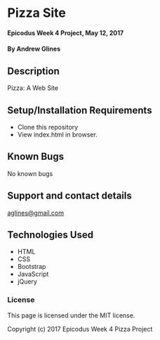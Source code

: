 # Pizza Site

#### Epicodus Week 4 Project, May 12, 2017

#### By Andrew Glines

## Description

Pizza: A Web Site

## Setup/Installation Requirements

* Clone this repository
* View index.html in browser.

## Known Bugs

No known bugs

## Support and contact details

aglines@gmail.com

## Technologies Used

* HTML
* CSS
* Bootstrap
* JavaScript
* jQuery


### License

This page is licensed under the MIT license.

Copyright (c) 2017 Epicodus Week 4 Pizza Project
